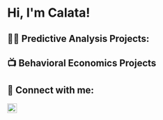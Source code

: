 <h1>Hi, I'm Calata! 

<h2>👨‍💻 Predictive Analysis Projects:</h2>



<h2>📺 Behavioral Economics Projects </h2>



<h2> 🤳 Connect with me:</h2>

[<img align="left" alt="CalataBagunu | LinkedIn" width="22px" src="https://cdn.jsdelivr.net/npm/simple-icons@v3/icons/linkedin.svg" />][linkedin]

[linkedin]: www.linkedin.com/in/calata-w-bagunu

<!--


Here are some ideas to get you started:

- 🔭 I’m currently working on ...
- 🌱 I’m currently learning ...
- 👯 I’m looking to collaborate on ...
- 🤔 I’m looking for help with ...
- 💬 Ask me about ...
- 📫 How to reach me: ...
- 😄 Pronouns: ...
- ⚡ Fun fact: ...
-->

